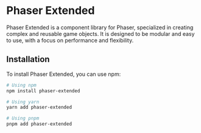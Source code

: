 # Phaser Extended

Phaser Extended is a component library for Phaser, specialized in creating complex and reusable game objects. It is
designed to be modular and easy to use, with a focus on performance and flexibility.

## Installation

To install Phaser Extended, you can use npm:

```bash
# Using npm
npm install phaser-extended

# Using yarn
yarn add phaser-extended

# Using pnpm
pnpm add phaser-extended
```
